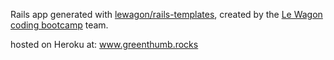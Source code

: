 Rails app generated with [lewagon/rails-templates](https://github.com/lewagon/rails-templates), created by the [Le Wagon coding bootcamp](https://www.lewagon.com) team.

hosted on Heroku at: www.greenthumb.rocks
